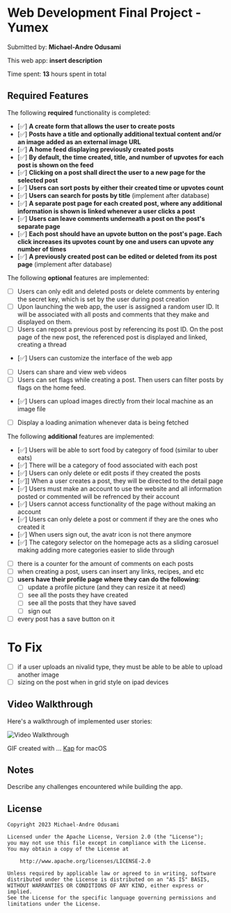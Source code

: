 # Web Development Final Project - Yumex

Submitted by: **Michael-Andre Odusami**

This web app: **insert description**

Time spent: **13** hours spent in total

## Required Features

The following **required** functionality is completed:

-   [✅] **A create form that allows the user to create posts**
-   [✅] **Posts have a title and optionally additional textual content and/or an image added as an external image URL**
-   [✅] **A home feed displaying previously created posts**
-   [✅] **By default, the time created, title, and number of upvotes for each post is shown on the feed**
-   [✅] **Clicking on a post shall direct the user to a new page for the selected post**
-   [✅] **Users can sort posts by either their created time or upvotes count**
-   [✅] **Users can search for posts by title** (implement after database)
-   [✅] **A separate post page for each created post, where any additional information is shown is linked whenever a user clicks a post**
-   [✅] **Users can leave comments underneath a post on the post's separate page**
-   [✅] **Each post should have an upvote button on the post's page. Each click increases its upvotes count by one and users can upvote any number of times**
-   [✅] **A previously created post can be edited or deleted from its post page** (implement after database)

The following **optional** features are implemented:

-   [ ] Users can only edit and deleted posts or delete comments by entering the secret key, which is set by the user during post creation
-   [ ] Upon launching the web app, the user is assigned a random user ID. It will be associated with all posts and comments that they make and displayed on them.
-   [ ] Users can repost a previous post by referencing its post ID. On the post page of the new post, the referenced post is displayed and linked, creating a thread
-   [✅] Users can customize the interface of the web app
-   [ ] Users can share and view web videos
-   [ ] Users can set flags while creating a post. Then users can filter posts by flags on the home feed.
-   [✅] Users can upload images directly from their local machine as an image file
-   [ ] Display a loading animation whenever data is being fetched

The following **additional** features are implemented:

-   [✅] Users will be able to sort food by category of food (similar to uber eats)
-   [✅] There will be a category of food associated with each post
-   [✅] Users can only delete or edit posts if they created the posts
-   [✅]] When a user creates a post, they will be directed to the detail page
-   [✅] Users must make an account to use the website and all information posted or commented will be refrenced by their account
-   [✅] Users cannot access functionality of the page without making an account
-   [✅] Users can only delete a post or comment if they are the ones who created it
-   [✅] When users sign out, the avatr icon is not there anymore
-   [✅] The category selector on the homepage acts as a sliding carosuel making adding more categories easier to slide through
-   [ ] there is a counter for the amount of comments on each posts
-   [ ] when creating a post, users can insert any links, recipes, and etc
-   [ ] **users have their profile page where they can do the following**:
    -   [ ] update a profile picture (and they can resize it at need)
    -   [ ] see all the posts they have created
    -   [ ] see all the posts that they have saved
    -   [ ] sign out
-   [ ] every post has a save button on it

# To Fix

-   [ ] if a user uploads an nivalid type, they must be able to be able to upload another image
-   [ ] sizing on the post when in grid style on ipad devices

## Video Walkthrough

Here's a walkthrough of implemented user stories:

<img src='submission.gif' title='Video Walkthrough' width='' alt='Video Walkthrough' />

GIF created with ...
[Kap](https://getkap.co/) for macOS

## Notes

Describe any challenges encountered while building the app.

## License

    Copyright 2023 Michael-Andre Odusami

    Licensed under the Apache License, Version 2.0 (the "License");
    you may not use this file except in compliance with the License.
    You may obtain a copy of the License at

        http://www.apache.org/licenses/LICENSE-2.0

    Unless required by applicable law or agreed to in writing, software
    distributed under the License is distributed on an "AS IS" BASIS,
    WITHOUT WARRANTIES OR CONDITIONS OF ANY KIND, either express or implied.
    See the License for the specific language governing permissions and
    limitations under the License.
